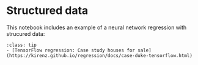 # Structured data

This notebook includes an example of a neural network regression with strucured data:

```{admonition} Jupyter Notebook
:class: tip
- [TensorFlow regression: Case study houses for sale](https://kirenz.github.io/regression/docs/case-duke-tensorflow.html)

```